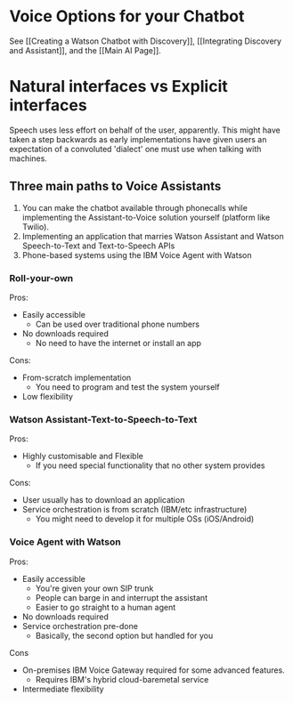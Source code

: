 # Voice Options for your Chatbot

See [[Creating a Watson Chatbot with Discovery]], [[Integrating Discovery and Assistant]], and the [[Main AI Page]].

# Natural interfaces vs Explicit interfaces

Speech uses less effort on behalf of the user, apparently. This might have taken a step backwards as early implementations have given users an expectation of a convoluted 'dialect' one must use when talking with machines. 

## Three main paths to Voice Assistants

1. You can make the chatbot available through phonecalls while implementing the Assistant-to-Voice solution yourself (platform like Twilio).
2. Implementing an application that marries Watson Assistant and Watson Speech-to-Text and Text-to-Speech APIs
3. Phone-based systems using the IBM Voice Agent with Watson

### Roll-your-own

Pros: 

- Easily accessible
	- Can be used over traditional phone numbers
- No downloads required
	- No need to have the internet or install an app

Cons:

- From-scratch implementation
	- You need to program and test the system yourself
- Low flexibility

### Watson Assistant-Text-to-Speech-to-Text

Pros:

- Highly customisable and Flexible
	- If you need special functionality that no other system provides

Cons:

 - User usually has to download an application
 - Service orchestration is from scratch (IBM/etc infrastructure)
	 - You might need to develop it for multiple OSs (iOS/Android)

### Voice Agent with Watson

Pros:

- Easily accessible
	- You're given your own SIP trunk
	- People can barge in and interrupt the assistant
	- Easier to go straight to a human agent
- No downloads required
- Service orchestration pre-done
	- Basically, the second option but handled for you

Cons
- On-premises IBM Voice Gateway required for some advanced features.
	- Requires IBM's hybrid cloud-baremetal service
- Intermediate flexibility